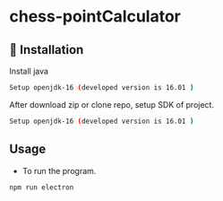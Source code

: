 # chess-pointCalculator


## 💾 Installation 

Install java
```bash
Setup openjdk-16 (developed version is 16.01 )
```

After download zip or clone repo, 
setup SDK of project.

```bash
Setup openjdk-16 (developed version is 16.01 )
```



## Usage
* To run the program.
```bash
npm run electron
```
